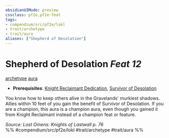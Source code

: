 ```yaml
---
obsidianUIMode: preview
cssclass: pf2e,pf2e-feat
tags:
- compendium/src/pf2e/lokl
- trait/archetype
- trait/aura
aliases: ["Shepherd of Desolation"]
---
```

# Shepherd of Desolation  *Feat 12*  
[archetype](archetype.md "Archetype Feat Trait")  [aura](Reference/Rules/Traits/aura.md "Aura Combat Trait")  

- **Prerequisites**: [Knight Reclaimant Dedication](knight-reclaimant-dedication-locg.md), [Survivor of Desolation](survivor-of-desolation-locg.md)

You know how to keep others alive in the Gravelands' murkiest shadows. Allies within 10 feet of you gain the benefit of Survivor of Desolation. If you are a champion, this aura is a champion aura, even though you gained it from Knight Reclaimant instead of a champion feat or feature.

*Source: Lost Omens: Knights of Lastwall p. 76*  
%% #compendium/src/pf2e/lokl #trait/archetype #trait/aura %%